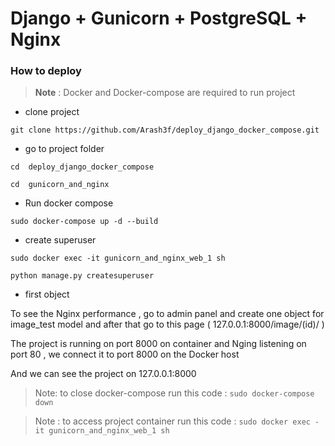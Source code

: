 # Django + Gunicorn + PostgreSQL + Nginx
### How to deploy 
> **Note** :  Docker and Docker-compose are required to run project

- clone project 

`git clone https://github.com/Arash3f/deploy_django_docker_compose.git `

- go to project folder

`cd  deploy_django_docker_compose `

`cd  gunicorn_and_nginx `

- Run docker compose

`sudo docker-compose up -d --build `

- create superuser 

`sudo docker exec -it gunicorn_and_nginx_web_1 sh`

`python manage.py createsuperuser`

- first object 

To see the Nginx performance , go to admin panel and create one object for image_test model and after that go to this page ( 127.0.0.1:8000/image/(id)/ )

The project is running on port 8000 on container and Nging listening on port 80 , we connect it to port 8000 on the Docker host

And we can see the project on 127.0.0.1:8000

> Note: to close docker-compose run this code : `sudo docker-compose down `

> Note : to access project container run this code : `sudo docker exec -it gunicorn_and_nginx_web_1 sh `
